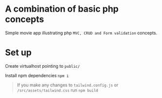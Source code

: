 # A combination of basic php concepts

Simple movie app illustrating php `MVC, CRUD and Form validation` concepts.

# Set up
Create virtualhost pointing to `public/`

Install npm dependencies `npm i`

> If you make any changes to `tailwind.config.js` or `/src/assets/tailwind.css` run `npm build`
